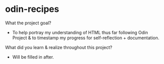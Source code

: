 # odin-recipes

What the project goal?

- To help portray my understanding of HTML thus far following Odin Project & to timestamp my progress for self-reflection + documentation.

What did you learn & realize throughout this project?

- Will be filled in after.
